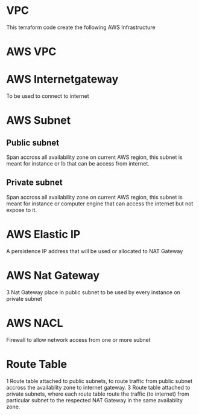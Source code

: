 # VPC
This terraform code create the following AWS Infrastructure

# AWS VPC
# AWS Internetgateway
To be used to connect to internet

# AWS Subnet
## Public subnet
Span accross all availability zone on current AWS region, this subnet is meant for instance or lb that can be access from internet.

## Private subnet
Span accross all availability zone on current AWS region, this subnet is meant for instance or computer engine that can access the internet but not expose to it.

# AWS Elastic IP
A persistence IP address that will be used or allocated to NAT Gateway

# AWS Nat Gateway
3 Nat Gateway place in public subnet to be used by every instance on private subnet

# AWS NACL
Firewall to allow network access from one or more subnet

# Route Table
1 Route table attached to public subnets, to route traffic from public subnet accross the availablity zone to internet gateway.
3 Route table attached to private subnets, where each route table route the traffic (to internet) from particular subnet to the respected NAT Gateway in the same availablity zone.
